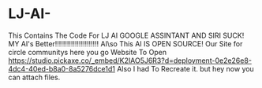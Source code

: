 # LJ-AI-
This Contains The Code For LJ AI GOOGLE ASSINTANT AND SIRI SUCK! MY AI's Better!!!!!!!!!!!!!!!!!!!!!!                                                                                                                                                                            Al\so This AI IS OPEN SOURCE!
 Our Site for circle communitys here you go                                                                                                                                                                         Website To Open  https://studio.pickaxe.co/_embed/K2IAO5J6R3?d=deployment-0e2e26e8-4dc4-40ed-b8a0-8a5276dce1d1 
Also I had To Recreate it. but hey now you can attach files.                                                                                                                                                                
